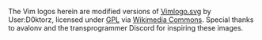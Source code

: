 The Vim logos herein are modified versions of [Vimlogo.svg](https://upload.wikimedia.org/wikipedia/commons/9/9f/Vimlogo.svg) by User:D0ktorz, licensed under [GPL](http://www.gnu.org/licenses/gpl.html) via [Wikimedia Commons](https://commons.wikimedia.org/wiki/File:Vimlogo.svg). Special thanks to avalonv and the transprogrammer Discord for inspiring these images.
